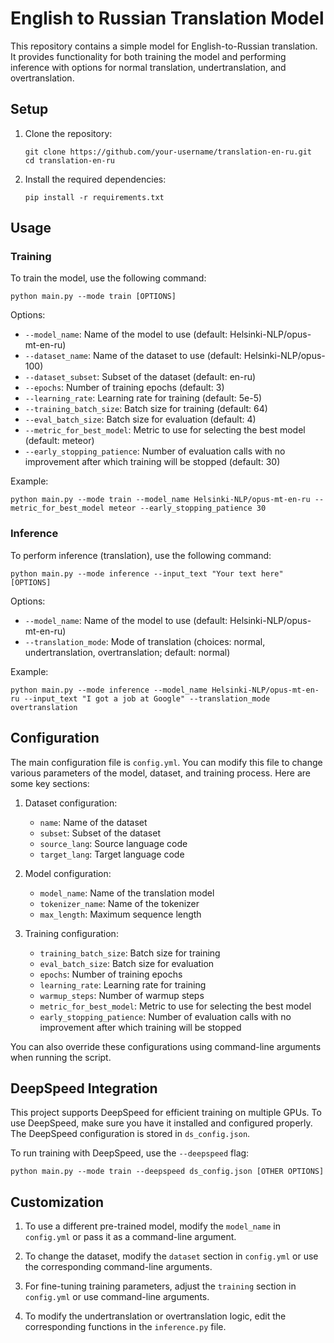 # English to Russian Translation Model

This repository contains a simple model for English-to-Russian translation. It provides functionality for both training the model and performing inference with options for normal translation, undertranslation, and overtranslation.

## Setup

1. Clone the repository:
   ```
   git clone https://github.com/your-username/translation-en-ru.git
   cd translation-en-ru
   ```

2. Install the required dependencies:
   ```
   pip install -r requirements.txt
   ```

## Usage

### Training

To train the model, use the following command:

```
python main.py --mode train [OPTIONS]
```

Options:
- `--model_name`: Name of the model to use (default: Helsinki-NLP/opus-mt-en-ru)
- `--dataset_name`: Name of the dataset to use (default: Helsinki-NLP/opus-100)
- `--dataset_subset`: Subset of the dataset (default: en-ru)
- `--epochs`: Number of training epochs (default: 3)
- `--learning_rate`: Learning rate for training (default: 5e-5)
- `--training_batch_size`: Batch size for training (default: 64)
- `--eval_batch_size`: Batch size for evaluation (default: 4)
- `--metric_for_best_model`: Metric to use for selecting the best model (default: meteor)
- `--early_stopping_patience`: Number of evaluation calls with no improvement after which training will be stopped (default: 30)

Example:

```
python main.py --mode train --model_name Helsinki-NLP/opus-mt-en-ru --metric_for_best_model meteor --early_stopping_patience 30
```

### Inference

To perform inference (translation), use the following command:

```
python main.py --mode inference --input_text "Your text here" [OPTIONS]
```

Options:
- `--model_name`: Name of the model to use (default: Helsinki-NLP/opus-mt-en-ru)
- `--translation_mode`: Mode of translation (choices: normal, undertranslation, overtranslation; default: normal)

Example:
```
python main.py --mode inference --model_name Helsinki-NLP/opus-mt-en-ru --input_text "I got a job at Google" --translation_mode overtranslation
```

## Configuration

The main configuration file is `config.yml`. You can modify this file to change various parameters of the model, dataset, and training process. Here are some key sections:

1. Dataset configuration:
   - `name`: Name of the dataset
   - `subset`: Subset of the dataset
   - `source_lang`: Source language code
   - `target_lang`: Target language code

2. Model configuration:
   - `model_name`: Name of the translation model
   - `tokenizer_name`: Name of the tokenizer
   - `max_length`: Maximum sequence length

3. Training configuration:
   - `training_batch_size`: Batch size for training
   - `eval_batch_size`: Batch size for evaluation
   - `epochs`: Number of training epochs
   - `learning_rate`: Learning rate for training
   - `warmup_steps`: Number of warmup steps
   - `metric_for_best_model`: Metric to use for selecting the best model
   - `early_stopping_patience`: Number of evaluation calls with no improvement after which training will be stopped

You can also override these configurations using command-line arguments when running the script.

## DeepSpeed Integration

This project supports DeepSpeed for efficient training on multiple GPUs. To use DeepSpeed, make sure you have it installed and configured properly. The DeepSpeed configuration is stored in `ds_config.json`.

To run training with DeepSpeed, use the `--deepspeed` flag:

```
python main.py --mode train --deepspeed ds_config.json [OTHER OPTIONS]
```

## Customization

1. To use a different pre-trained model, modify the `model_name` in `config.yml` or pass it as a command-line argument.

2. To change the dataset, modify the `dataset` section in `config.yml` or use the corresponding command-line arguments.

3. For fine-tuning training parameters, adjust the `training` section in `config.yml` or use command-line arguments.

4. To modify the undertranslation or overtranslation logic, edit the corresponding functions in the `inference.py` file.
